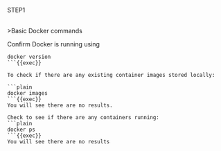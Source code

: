 STEP1

<br>
>Basic Docker commands

Confirm Docker is running using

```plain
docker version
```{{exec}}

To check if there are any existing container images stored locally:

```plain
docker images
```{{exec}}
You will see there are no results.

Check to see if there are any containers running:
```plain
docker ps
```{{exec}}
You will see there are no results

